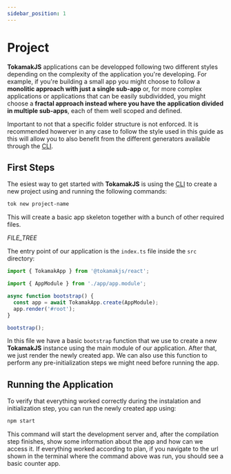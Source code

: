 ```yaml
---
sidebar_position: 1
---
```


# Project

**TokamakJS** applications can be developped following two different styles depending on the complexity of the application you're developing. For example, if you're building a small app you might choose to follow a **monolitic approach with just a single sub-app** or, for more complex applications or applications that can be easily subdividded, you might choose a **fractal approach instead where you have the application divided in multiple sub-apps**, each of them well scoped and defined.

Important to not that a specific folder structure is not enforced. It is recommended howerver in any case to follow the style used in this guide as this will allow you to also benefit from the different generators available through the [CLI](https://github.com/tokamakjs/tokamak-cli).

## First Steps

The esiest way to get started with **TokamakJS** is using the [CLI](https://github.com/tokamakjs/tokamak-cli) to create a new project using and running the following commands:

```bash
tok new project-name
```

This will create a basic app skeleton together with a bunch of other required files.

*FILE_TREE*

The entry point of our application is the `index.ts` file inside the `src` directory:

```ts
import { TokamakApp } from '@tokamakjs/react';

import { AppModule } from './app/app.module';

async function bootstrap() {
  const app = await TokamakApp.create(AppModule);
  app.render('#root');
}

bootstrap();
```

In this file we have a basic `bootstrap` function that we use to create a new **TokamakJS** instance using the main module of our application. After that, we just render the newly created app. We can also use this function to perform any pre-initialization steps we might need before running the app.

## Running the Application

To verify that everything worked correctly during the instalation and initialization step, you can run the newly created app using:

```bash
npm start
```

This command will start the development server and, after the compilation step finishes, show some information about the app and how can we access it. If everything worked according to plan, if you navigate to the url shown in the terminal where the command above was run, you should see a basic counter app.